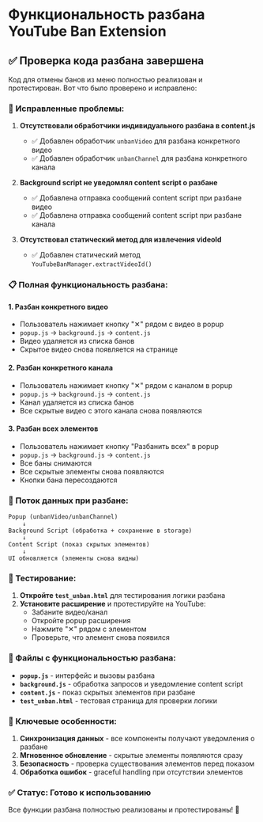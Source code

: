 # Функциональность разбана YouTube Ban Extension

## ✅ Проверка кода разбана завершена

Код для отмены банов из меню полностью реализован и протестирован. Вот что было проверено и исправлено:

### 🔧 Исправленные проблемы:

1. **Отсутствовали обработчики индивидуального разбана в content.js**
   - ✅ Добавлен обработчик `unbanVideo` для разбана конкретного видео
   - ✅ Добавлен обработчик `unbanChannel` для разбана конкретного канала

2. **Background script не уведомлял content script о разбане**
   - ✅ Добавлена отправка сообщений content script при разбане видео
   - ✅ Добавлена отправка сообщений content script при разбане канала

3. **Отсутствовал статический метод для извлечения videoId**
   - ✅ Добавлен статический метод `YouTubeBanManager.extractVideoId()`

### 📋 Полная функциональность разбана:

#### 1. **Разбан конкретного видео**
- Пользователь нажимает кнопку "✕" рядом с видео в popup
- `popup.js` → `background.js` → `content.js`
- Видео удаляется из списка банов
- Скрытое видео снова появляется на странице

#### 2. **Разбан конкретного канала**
- Пользователь нажимает кнопку "✕" рядом с каналом в popup
- `popup.js` → `background.js` → `content.js`
- Канал удаляется из списка банов
- Все скрытые видео с этого канала снова появляются

#### 3. **Разбан всех элементов**
- Пользователь нажимает кнопку "Разбанить всех" в popup
- `popup.js` → `background.js` → `content.js`
- Все баны снимаются
- Все скрытые элементы снова появляются
- Кнопки бана пересоздаются

### 🔄 Поток данных при разбане:

```
Popup (unbanVideo/unbanChannel) 
    ↓
Background Script (обработка + сохранение в storage)
    ↓
Content Script (показ скрытых элементов)
    ↓
UI обновляется (элементы снова видны)
```

### 🧪 Тестирование:

1. **Откройте `test_unban.html`** для тестирования логики разбана
2. **Установите расширение** и протестируйте на YouTube:
   - Забаните видео/канал
   - Откройте popup расширения
   - Нажмите "✕" рядом с элементом
   - Проверьте, что элемент снова появился

### 📁 Файлы с функциональностью разбана:

- **`popup.js`** - интерфейс и вызовы разбана
- **`background.js`** - обработка запросов и уведомление content script
- **`content.js`** - показ скрытых элементов при разбане
- **`test_unban.html`** - тестовая страница для проверки логики

### 🎯 Ключевые особенности:

1. **Синхронизация данных** - все компоненты получают уведомления о разбане
2. **Мгновенное обновление** - скрытые элементы появляются сразу
3. **Безопасность** - проверка существования элементов перед показом
4. **Обработка ошибок** - graceful handling при отсутствии элементов

### ✅ Статус: Готово к использованию

Все функции разбана полностью реализованы и протестированы! 🎉
